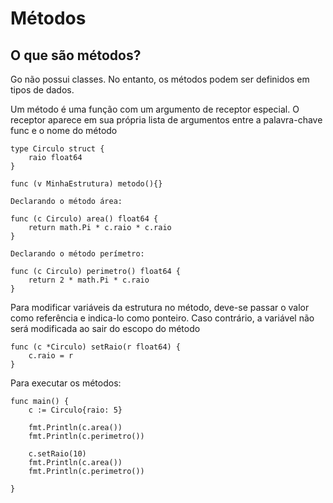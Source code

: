 # Métodos

## O que são métodos?

Go não possui classes. No entanto, os métodos podem ser definidos em tipos de dados.

Um método é uma função com um argumento de receptor especial. O receptor aparece em sua própria lista de argumentos entre a palavra-chave func e o nome do método

```
type Circulo struct {
    raio float64
}

func (v MinhaEstrutura) metodo(){}

Declarando o método área:

func (c Circulo) area() float64 {
    return math.Pi * c.raio * c.raio
}

Declarando o método perímetro:

func (c Circulo) perimetro() float64 {
    return 2 * math.Pi * c.raio
}
```

Para modificar variáveis da estrutura no método, deve-se passar o valor como referência e indica-lo como ponteiro. Caso contrário, a variável não será modificada ao sair do escopo do método

```
func (c *Circulo) setRaio(r float64) {
    c.raio = r
}
```

Para executar os métodos:

```
func main() {
    c := Circulo{raio: 5}

    fmt.Println(c.area())
    fmt.Println(c.perimetro())
    
    c.setRaio(10)
    fmt.Println(c.area())
    fmt.Println(c.perimetro())

}
```